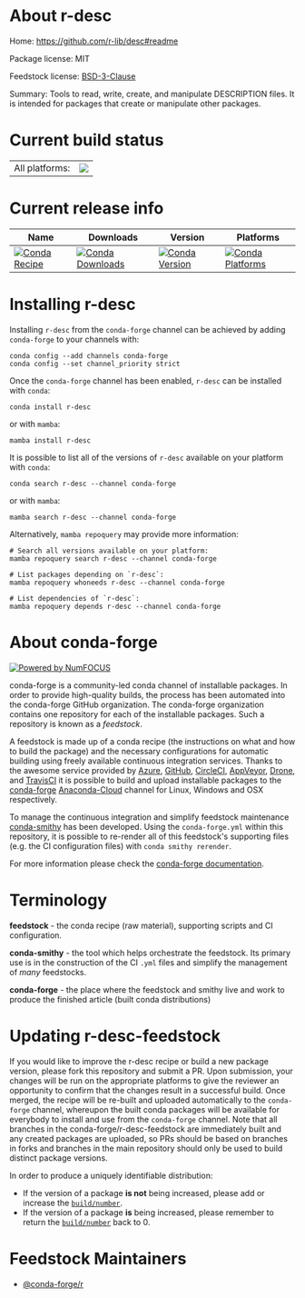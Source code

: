 About r-desc
============

Home: https://github.com/r-lib/desc#readme

Package license: MIT

Feedstock license: [BSD-3-Clause](https://github.com/conda-forge/r-desc-feedstock/blob/main/LICENSE.txt)

Summary: Tools to read, write, create, and manipulate DESCRIPTION files. It is intended for packages that create or manipulate other packages.

Current build status
====================


<table><tr><td>All platforms:</td>
    <td>
      <a href="https://dev.azure.com/conda-forge/feedstock-builds/_build/latest?definitionId=1074&branchName=main">
        <img src="https://dev.azure.com/conda-forge/feedstock-builds/_apis/build/status/r-desc-feedstock?branchName=main">
      </a>
    </td>
  </tr>
</table>

Current release info
====================

| Name | Downloads | Version | Platforms |
| --- | --- | --- | --- |
| [![Conda Recipe](https://img.shields.io/badge/recipe-r--desc-green.svg)](https://anaconda.org/conda-forge/r-desc) | [![Conda Downloads](https://img.shields.io/conda/dn/conda-forge/r-desc.svg)](https://anaconda.org/conda-forge/r-desc) | [![Conda Version](https://img.shields.io/conda/vn/conda-forge/r-desc.svg)](https://anaconda.org/conda-forge/r-desc) | [![Conda Platforms](https://img.shields.io/conda/pn/conda-forge/r-desc.svg)](https://anaconda.org/conda-forge/r-desc) |

Installing r-desc
=================

Installing `r-desc` from the `conda-forge` channel can be achieved by adding `conda-forge` to your channels with:

```
conda config --add channels conda-forge
conda config --set channel_priority strict
```

Once the `conda-forge` channel has been enabled, `r-desc` can be installed with `conda`:

```
conda install r-desc
```

or with `mamba`:

```
mamba install r-desc
```

It is possible to list all of the versions of `r-desc` available on your platform with `conda`:

```
conda search r-desc --channel conda-forge
```

or with `mamba`:

```
mamba search r-desc --channel conda-forge
```

Alternatively, `mamba repoquery` may provide more information:

```
# Search all versions available on your platform:
mamba repoquery search r-desc --channel conda-forge

# List packages depending on `r-desc`:
mamba repoquery whoneeds r-desc --channel conda-forge

# List dependencies of `r-desc`:
mamba repoquery depends r-desc --channel conda-forge
```


About conda-forge
=================

[![Powered by
NumFOCUS](https://img.shields.io/badge/powered%20by-NumFOCUS-orange.svg?style=flat&colorA=E1523D&colorB=007D8A)](https://numfocus.org)

conda-forge is a community-led conda channel of installable packages.
In order to provide high-quality builds, the process has been automated into the
conda-forge GitHub organization. The conda-forge organization contains one repository
for each of the installable packages. Such a repository is known as a *feedstock*.

A feedstock is made up of a conda recipe (the instructions on what and how to build
the package) and the necessary configurations for automatic building using freely
available continuous integration services. Thanks to the awesome service provided by
[Azure](https://azure.microsoft.com/en-us/services/devops/), [GitHub](https://github.com/),
[CircleCI](https://circleci.com/), [AppVeyor](https://www.appveyor.com/),
[Drone](https://cloud.drone.io/welcome), and [TravisCI](https://travis-ci.com/)
it is possible to build and upload installable packages to the
[conda-forge](https://anaconda.org/conda-forge) [Anaconda-Cloud](https://anaconda.org/)
channel for Linux, Windows and OSX respectively.

To manage the continuous integration and simplify feedstock maintenance
[conda-smithy](https://github.com/conda-forge/conda-smithy) has been developed.
Using the ``conda-forge.yml`` within this repository, it is possible to re-render all of
this feedstock's supporting files (e.g. the CI configuration files) with ``conda smithy rerender``.

For more information please check the [conda-forge documentation](https://conda-forge.org/docs/).

Terminology
===========

**feedstock** - the conda recipe (raw material), supporting scripts and CI configuration.

**conda-smithy** - the tool which helps orchestrate the feedstock.
                   Its primary use is in the construction of the CI ``.yml`` files
                   and simplify the management of *many* feedstocks.

**conda-forge** - the place where the feedstock and smithy live and work to
                  produce the finished article (built conda distributions)


Updating r-desc-feedstock
=========================

If you would like to improve the r-desc recipe or build a new
package version, please fork this repository and submit a PR. Upon submission,
your changes will be run on the appropriate platforms to give the reviewer an
opportunity to confirm that the changes result in a successful build. Once
merged, the recipe will be re-built and uploaded automatically to the
`conda-forge` channel, whereupon the built conda packages will be available for
everybody to install and use from the `conda-forge` channel.
Note that all branches in the conda-forge/r-desc-feedstock are
immediately built and any created packages are uploaded, so PRs should be based
on branches in forks and branches in the main repository should only be used to
build distinct package versions.

In order to produce a uniquely identifiable distribution:
 * If the version of a package **is not** being increased, please add or increase
   the [``build/number``](https://docs.conda.io/projects/conda-build/en/latest/resources/define-metadata.html#build-number-and-string).
 * If the version of a package **is** being increased, please remember to return
   the [``build/number``](https://docs.conda.io/projects/conda-build/en/latest/resources/define-metadata.html#build-number-and-string)
   back to 0.

Feedstock Maintainers
=====================

* [@conda-forge/r](https://github.com/conda-forge/r/)


